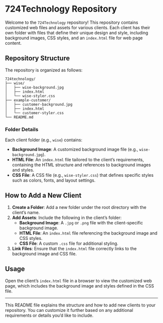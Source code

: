 # 724Technology Repository

Welcome to the `724Technology` repository! This repository contains customized web files and assets for various clients. Each client has their own folder with files that define their unique design and style, including background images, CSS styles, and an `index.html` file for web page content.

## Repository Structure

The repository is organized as follows:

```
724technology/
├── wise/
│   ├── wise-background.jpg
│   ├── index.html
│   └── wise-styler.css
├── example-customer/
│   ├── customer-background.jpg
│   ├── index.html
│   └── customer-styler.css
└── README.md
```

### Folder Details

Each client folder (e.g., `wise`) contains:
- **Background Image**: A customized background image file (e.g., `wise-background.jpg`).
- **HTML File**: An `index.html` file tailored to the client’s requirements, containing the HTML structure and references to background images and styles.
- **CSS File**: A CSS file (e.g., `wise-styler.css`) that defines specific styles such as colors, fonts, and layout settings.

## How to Add a New Client

1. **Create a Folder**: Add a new folder under the root directory with the client’s name.
2. **Add Assets**: Include the following in the client’s folder:
   - **Background Image**: A `.jpg` or `.png` file with the client-specific background image.
   - **HTML File**: An `index.html` file referencing the background image and CSS styles.
   - **CSS File**: A custom `.css` file for additional styling.
3. **Link Files**: Ensure that the `index.html` file correctly links to the background image and CSS file.

## Usage

Open the client’s `index.html` file in a browser to view the customized web page, which includes the background image and styles defined in the CSS file.

---

This README file explains the structure and how to add new clients to your repository. You can customize it further based on any additional requirements or details you’d like to include.
